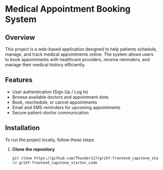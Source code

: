 # Medical Appointment Booking System

## Overview
This project is a web-based application designed to help patients schedule, manage, and track medical appointments online. The system allows users to book appointments with healthcare providers, receive reminders, and manage their medical history efficiently.

## Features
- User authentication (Sign Up / Log In)
- Browse available doctors and appointment slots
- Book, reschedule, or cancel appointments
- Email and SMS reminders for upcoming appointments
- Secure patient-doctor communication

## Installation
To run the project locally, follow these steps:

1. **Clone the repository**  
   ```sh
   git clone https://github.com/Thunder117/grihf-frontend_capstone_starter_code
   cd grihf-frontend_capstone_starter_code
